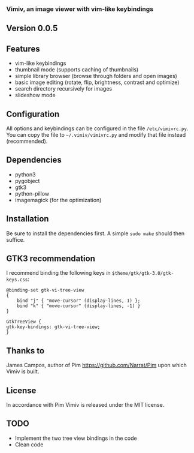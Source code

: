 ### Vimiv, an image viewer with vim-like keybindings

## Version 0.0.5

## Features
* vim-like keybindings
* thumbnail mode (supports caching of thumbnails)
* simple library browser (browse through folders and open images)
* basic image editing (rotate, flip, brightness, contrast and optimize)
* search directory recursively for images
* slideshow mode

## Configuration
All options and keybindings can be configured in the file `/etc/vimivrc.py`. You
can copy the file to `~/.vimiv/vimivrc.py` and modify that file instead
(recommended).

## Dependencies
* python3
* pygobject
* gtk3
* python-pillow
* imagemagick (for the optimization)

## Installation
Be sure to install the dependencies first. A simple `sudo make` should then
suffice.

## GTK3 recommendation
I recommend binding the following keys in `$theme/gtk/gtk-3.0/gtk-keys.css`:

    @binding-set gtk-vi-tree-view
    {
        bind "j" { "move-cursor" (display-lines, 1) };
        bind "k" { "move-cursor" (display-lines, -1) }
    }

    GtkTreeView {
    gtk-key-bindings: gtk-vi-tree-view;
    }

## Thanks to
James Campos, author of Pim https://github.com/Narrat/Pim upon which Vimiv is
built.

## License
In accordance with Pim Vimiv is released under the MIT license.

## TODO
* Implement the two tree view bindings in the code
* Clean code
